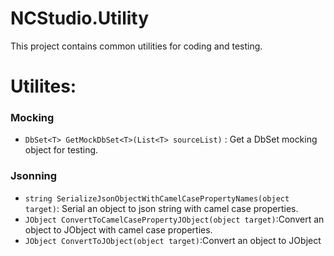 # NCStudio.Utility
This project contains common utilities for coding and testing.

# Utilites:

### Mocking
+ `DbSet<T> GetMockDbSet<T>(List<T> sourceList)` : Get a DbSet mocking object for testing.

### Jsonning
+ `string SerializeJsonObjectWithCamelCasePropertyNames(object target)`: Serial an object to json string with camel case properties.
+ `JObject ConvertToCamelCasePropertyJObject(object target)`:Convert an object to JObject with camel case properties.
+ `JObject ConvertToJObject(object target)`:Convert an object to JObject